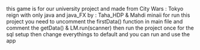 this game is for our university project and made from City Wars : Tokyo reign
with only java and java_FX
by : Taha_HDP & Mahdi minaii
for run this project you need to uncomment the firstData() function in main file and comment the getData() & LM.run(scanner) then run the project once for the sql setup then change everythings to default and you can run and use the app
